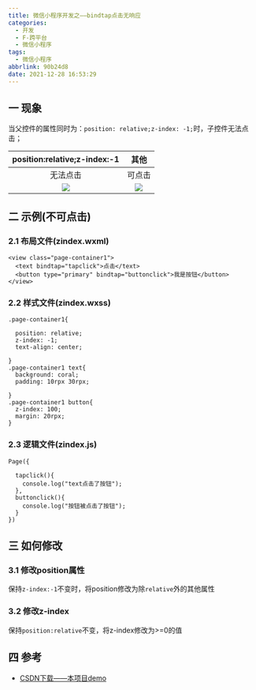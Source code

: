 ```yaml
---
title: 微信小程序开发之——bindtap点击无响应
categories:
  - 开发
  - F-跨平台
  - 微信小程序
tags:
  - 微信小程序
abbrlink: 90b24d8
date: 2021-12-28 16:53:29
---
```

## 一 现象

当父控件的属性同时为：`position: relative;z-index: -1;`时，子控件无法点击；

| position:relative;z-index:-1 |  其他  |
| :--------------------------: | :----: |
|           无法点击           | 可点击 |
|            ![][1]            | ![][2] |

<!--more-->

## 二 示例(不可点击)

### 2.1 布局文件(zindex.wxml)

```
<view class="page-container1">
  <text bindtap="tapclick">点击</text>
  <button type="primary" bindtap="buttonclick">我是按钮</button>
</view>
```

### 2.2 样式文件(zindex.wxss)

```
.page-container1{

  position: relative;
  z-index: -1;
  text-align: center;
  
}
.page-container1 text{
  background: coral;
  padding: 10rpx 30rpx;
  
}
.page-container1 button{
  z-index: 100;
  margin: 20rpx;
}
```

### 2.3 逻辑文件(zindex.js)

```
Page({

  tapclick(){
    console.log("text点击了按钮");
  },
  buttonclick(){
    console.log("按钮被点击了按钮");
  }
})
```

## 三 如何修改

### 3.1 修改position属性

保持`z-index:-1`不变时，将position修改为除`relative`外的其他属性

### 3.2 修改z-index

保持`position:relative`不变，将z-index修改为>=0的值

## 四 参考

* [CSDN下载——本项目demo](https://download.csdn.net/download/Calvin_zhou/71999008)



[1]:https://fastly.jsdelivr.net/gh/pgzxc/cdn@master/blog-wechat/wechat-position-zindex-no.gif
[2]:https://fastly.jsdelivr.net/gh/pgzxc/cdn@master/blog-wechat/wechat-position-zindex-yes.gif